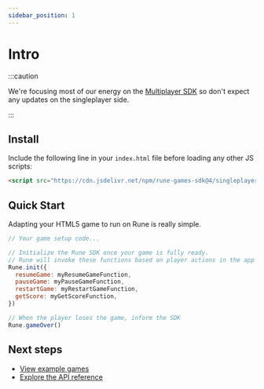 ```yaml
---
sidebar_position: 1
---
```


# Intro

:::caution

We're focusing most of our energy on the [Multiplayer SDK](multiplayer/intro.md) so don't expect any updates on the singleplayer side.

:::

## Install

Include the following line in your `index.html` file before loading any other JS scripts:

```html
<script src="https://cdn.jsdelivr.net/npm/rune-games-sdk@4/singleplayer.js"></script>
```

## Quick Start

Adapting your HTML5 game to run on Rune is really simple.

```js
// Your game setup code...

// Initialize the Rune SDK once your game is fully ready.
// Rune will invoke these functions based on player actions in the app interface.
Rune.init({
  resumeGame: myResumeGameFunction,
  pauseGame: myPauseGameFunction,
  restartGame: myRestartGameFunction,
  getScore: myGetScoreFunction,
})

// When the player loses the game, inform the SDK
Rune.gameOver()
```

## Next steps

- [View example games](singleplayer/examples.md)
- [Explore the API reference](api/singleplayer.md)
